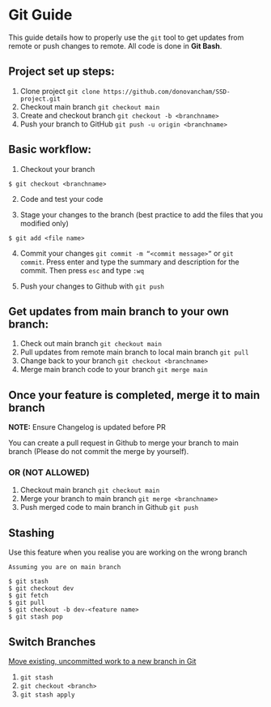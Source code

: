 # Git Guide
This guide details how to properly use the `git` tool to get updates from remote or push changes to remote. All code is done in **Git Bash**.

## Project set up steps:

1. Clone project `git clone https://github.com/donovancham/SSD-project.git`
2. Checkout main branch `git checkout main`
3. Create and checkout branch `git checkout -b <branchname>`
4. Push your branch to GitHub `git push -u origin <branchname>`

## Basic workflow:

1. Checkout your branch

```console
$ git checkout <branchname>
```

2. Code and test your code

3. Stage your changes to the branch (best practice to add the files that you modified only) 

```console
$ git add <file name>
```

4. Commit your changes `git commit -m “<commit message>”` or `git commit`. Press enter and type the summary and description for the commit. Then press `esc` and type `:wq`

5. Push your changes to Github with `git push`

## Get updates from main branch to your own branch:

1. Check out main branch `git checkout main`
2. Pull updates from remote main branch to local main branch `git pull`
3. Change back to your branch `git checkout <branchname>`
4. Merge main branch code to your branch `git merge main`

## Once your feature is completed, merge it to main branch

**NOTE:** Ensure Changelog is updated before PR

You can create a pull request in Github to merge your branch to main branch (Please do not commit the merge by yourself).

### OR (NOT ALLOWED)

1. Checkout main branch `git checkout main`
2. Merge your branch to main branch `git merge <branchname>`
3. Push merged code to main branch in Github `git push`

## Stashing
Use this feature when you realise you are working on the wrong branch

```console
Assuming you are on main branch

$ git stash
$ git checkout dev
$ git fetch
$ git pull
$ git checkout -b dev-<feature name>
$ git stash pop
```

## Switch Branches

[Move existing, uncommitted work to a new branch in Git](https://stackoverflow.com/questions/1394797/move-existing-uncommitted-work-to-a-new-branch-in-git)

1. `git stash`
2. `git checkout <branch>`
3. `git stash apply`